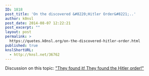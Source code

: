 ```yaml
---
ID: 1818
post_title: 'On the discovered &#8220;Hitler Order&#8221;..'
author: k0nsl
post_date: 2014-08-07 12:22:21
post_excerpt: ""
layout: post
permalink: >
  https://quotes.k0nsl.org/on-the-discovered-hitler-order.html
published: true
knslShortURL:
  - http://knsl.net/36762
---
```

Discussion on this topic: <a href="http://forum.codoh.com/viewtopic.php?f=2&amp;t=7348" target="_blank">"They found it! They found the Hitler order!"</a>